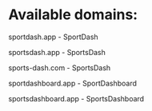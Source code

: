 # Available domains:

sportdash.app - SportDash

sportsdash.app - SportsDash

sports-dash.com - SportsDash

sportdashboard.app - SportDashboard

sportsdashboard.app - SportsDashboard
